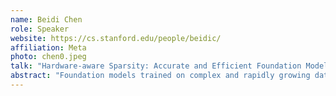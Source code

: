 ```yaml
---
name: Beidi Chen
role: Speaker
website: https://cs.stanford.edu/people/beidic/
affiliation: Meta
photo: chen0.jpeg
talk: "Hardware-aware Sparsity: Accurate and Efficient Foundation Model Training"
abstract: "Foundation models trained on complex and rapidly growing data consume enormous computational resources. In this talk, I will describe our recent work on exploiting model and activation sparsity to accelerate foundation model training in both data and model parallel settings. We show that adapting algorithms on current hardware leads to efficient model training with no drop in accuracy. I will start by describing Pixelated Butterfly and Monarch, simple yet efficient sparse model training frameworks on GPUs. They use simple static block-sparse patterns based on butterfly and low-rank matrices, taking into account GPU block-oriented efficiency. They train up to 2.5x faster (wall-clock) than the dense Vision Transformer and GPT-2 counterparts with no drop in accuracy.  Next, I will present AC-SGD, communication-efficient pipeline parallelism training frameworks over slow networks. Based on an interesting observation that model weights change slowly during the training, AC-SGD compresses activations or the change of activations with guarantees. It trains or fine-tunes DeBERTa and GPT2-1.5B 4.3x faster in slower networks without sacrificing model quality. I will conclude by outlining three future research directions - data efficiency,software-hardware codesign, and ML for science, and several ongoing projects including linear-time algorithm for large optimal transport problems, efficient autoregressive model (gpt3-style) inference, and ML for new material discovery."
---
```

